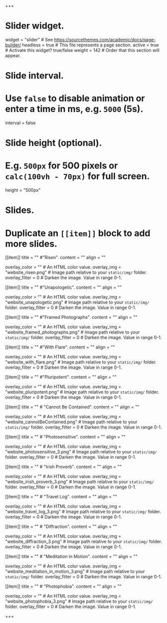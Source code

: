 +++
# Slider widget.
widget = "slider"  # See https://sourcethemes.com/academic/docs/page-builder/
headless = true  # This file represents a page section.
active = true  # Activate this widget? true/false
weight = 142  # Order that this section will appear.

# Slide interval.
# Use `false` to disable animation or enter a time in ms, e.g. `5000` (5s).
interval = false

# Slide height (optional).
# E.g. `500px` for 500 pixels or `calc(100vh - 70px)` for full screen.
height = "500px"

# Slides.
# Duplicate an `[[item]]` block to add more slides.


[[item]]
  title = "" #"Risen".
  content = ""
  align = ""

  overlay_color = ""  # An HTML color value.
  overlay_img = "website_risen.png"  # Image path relative to your `static/img/` folder.
  overlay_filter = 0  # Darken the image. Value in range 0-1.  

[[item]]
  title = "" #"Unapologetic".
  content = ""
  align = ""

  overlay_color = ""  # An HTML color value.
  overlay_img = "website_unapologetic.png"  # Image path relative to your `static/img/` folder.
  overlay_filter = 0  # Darken the image. Value in range 0-1.

[[item]]
  title = "" #"Framed Photographs".
  content = ""
  align = ""

  overlay_color = ""  # An HTML color value.
  overlay_img = "website_framed_photographs.png"  # Image path relative to your `static/img/` folder.
  overlay_filter = 0  # Darken the image. Value in range 0-1.    

[[item]]
  title = "" #"With Flare".
  content = ""
  align = ""

  overlay_color = ""  # An HTML color value.
  overlay_img = "website_with_flare.png"  # Image path relative to your `static/img/` folder.
  overlay_filter = 0  # Darken the image. Value in range 0-1.  

[[item]]
  title = "" #"Pluripotent".
  content = ""
  align = ""

  overlay_color = ""  # An HTML color value.
  overlay_img = "website_pluripotent.png"  # Image path relative to your `static/img/` folder.
  overlay_filter = 0  # Darken the image. Value in range 0-1.


[[item]]
  title = "" # "Cannot Be Contained".
  content = ""
  align = ""

  overlay_color = ""  # An HTML color value.
  overlay_img = "website_cannotBeContained.png"  # Image path relative to your `static/img/` folder.
  overlay_filter = 0  # Darken the image. Value in range 0-1.


[[item]]
  title = "" # "Photosensitive".
  content = ""
  align = ""

  overlay_color = ""  # An HTML color value.
  overlay_img = "website_photosensitive_3.png"  # Image path relative to your `static/img/` folder.
  overlay_filter = 0  # Darken the image. Value in range 0-1.

[[item]]
  title = "" # "Irish Proverb".
  content = ""
  align = ""

  overlay_color = ""  # An HTML color value.
  overlay_img = "website_irish_proverb_3.png"  # Image path relative to your `static/img/` folder.
  overlay_filter = 0  # Darken the image. Value in range 0-1.
  

[[item]]
  title = "" # "Travel Log".
  content = ""
  align = ""

  overlay_color = ""  # An HTML color value.
  overlay_img = "website_travel_log_3.png"  # Image path relative to your `static/img/` folder.
  overlay_filter = 0  # Darken the image. Value in range 0-1.

[[item]]
  title = "" # "Diffraction".
  content = ""
  align =   ""

  overlay_color = ""  # An HTML color value.
  overlay_img = "website_diffraction_3.png"  # Image path relative to your `static/img/` folder.
  overlay_filter = 0  # Darken the image. Value in range 0-1.

[[item]]
  title = "" # "Meditation in Motion".
  content = ""
  align = ""

  overlay_color = ""  # An HTML color value.
  overlay_img = "website_meditation_in_motion_3.png"  # Image path relative to your `static/img/` folder.
  overlay_filter = 0  # Darken the image. Value in range 0-1.
  
[[item]]
  title = "" # "Photophobia".
  content = ""
  align = ""

  overlay_color = ""  # An HTML color value.
  overlay_img = "website_photophobia_3.png"  # Image path relative to your `static/img/` folder.
  overlay_filter = 0  # Darken the image. Value in range 0-1.
  

  


+++
